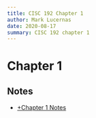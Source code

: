 ```yaml
---
title: CISC 192 Chapter 1
author: Mark Lucernas
date: 2020-08-17
summary: CISC 192 chapter 1
---
```



# Chapter 1

## Notes

- [+Chapter 1 Notes](notes)

